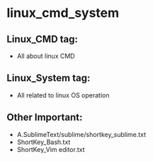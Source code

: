 # linux_cmd_system

## Linux_CMD tag:
-	All about linux CMD

## Linux_System tag:
- 	All related to linux OS operation

## Other Important:
-	A.SublimeText/sublime/shortkey_sublime.txt
-	ShortKey_Bash.txt
-	ShortKey_Vim editor.txt